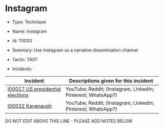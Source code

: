# Instagram

* Type: Technique

* Name: Instagram

* Id: T0033

* Summary: Use Instagram as a narrative dissemination channel

* Tactic: TA07

* Incidents:

| Incident | Descriptions given for this incident |
| -------- | -------------------- |
| [I00017 US presidential elections](../incidents/I00017.md) | YouTube; Reddit; (Instagram, LinkedIn; Pinterest; WhatsApp?) |
| [I00032 Kavanaugh](../incidents/I00032.md) | YouTube; Reddit; (Instagram, LinkedIn; Pinterest; WhatsApp?) |

DO NOT EDIT ABOVE THIS LINE - PLEASE ADD NOTES BELOW